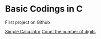 # Basic Codings in C
First project on Github

[Simple Calculator](https://github.com/subhadip2004999/Basic-C-language/blob/main/cal.c)
[Count the number of digits](https://github.com/subhadip2004999/Basic-C-language/blob/main/dig.c)
